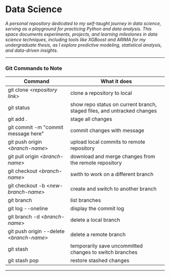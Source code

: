 # **Data Science**  
*A personal repository dedicated to my self-taught journey in data science, serving as a playground for practicing Python and data analysis. This space documents experiments, projects, and learning milestones in data science techniques, including tools like XGBoost and ARIMA for my undergraduate thesis, as I explore predictive modeling, statistical analysis, and data-driven insights.*

---

### **Git Commands to Note**

| Command       | What it does      |
|---------------|-------------------|
| git clone <*repository link*> | clone a repository to local |
| git status | show repo status on current branch, staged files, and untracked changes |
| git add . | stage all changes |
| git commit -m "commit message here" | commit changes with message |
| git push origin <*branch-name*> | upload local commits to remote repository |
| git pull origin <*branch-name*> | download and merge changes from the remote repository |
| git checkout <*branch-name*> | swith to work on a different branch |
| git checkout -b <*new-branch-name*> | create and switch to another branch |
| git branch | list branches |
| git log --oneline | display the commit log |
| git branch -d <*branch-name*> | delete a local branch |
| git push origin --delete <*branch-name*> | delete a remote branch |
| git stash | temporarily save uncommitted changes to switch branches |
| git stash pop | restore stashed changes |

---

